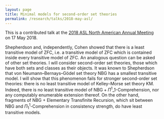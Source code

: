 ```yaml
---
layout: page
title: Minimal models for second-order set theories
permalink: /research/talks/2018-may-asl/
---
```


This is a contributed talk at the [2018 ASL North American Annual Meeting](http://wiu.edu/cas/math/asl-conference-2018/) on 17 May 2018.

Shepherdson and, independently, Cohen showed that there is a least transitive model of $\mathsf{ZFC}$, i.e. a transitive model of $\mathsf{ZFC}$ which is contained inside every transitive model of $\mathsf{ZFC}$. An analogous question can be asked of other set theories. I will consider second-order set theories, those which have both sets and classes as their objects. It was known to Shepherdson that von Neumann–Bernays–Gödel set theory $\mathsf{NBG}$ has a smallest transitive model. I will show that this phenomenon fails for stronger second-order set theories: there is no least transitive model of Kelley–Morse set theory $\mathsf{KM}$. Indeed, there is no least transitive model of $\mathsf{NBG} + \Pi^1\_1$-Comprehension, nor any computably enumerable extension thereof. On the other hand, fragments of $\mathsf{NBG}$ + Elementary Transfinite Recursion, which sit between $\mathsf{NBG}$ and $\Pi^1_1$-Comprehension in consistency strength, do have least transitive models.
